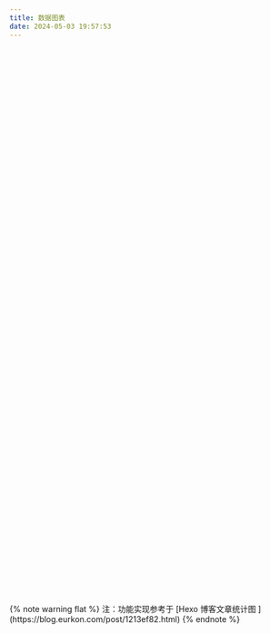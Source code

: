 ```yaml
---
title: 数据图表
date: 2024-05-03 19:57:53
---
```


<!-- 文章发布时间统计图 -->
<div id="posts-chart" data-start="2023-10" style="border-radius: 8px; height: 300px; padding: 10px; -webkit-tap-highlight-color: transparent; user-select: none; position: relative;"></div>
<!-- 文章标签统计图 -->
<div id="tags-chart" data-length="10" style="border-radius: 8px; height: 300px; padding: 10px;"></div>
<!-- 文章分类统计图 -->
<div id="categories-chart" data-parent="true" style="border-radius: 8px; height: 300px; padding: 10px;"></div>

<br>
{% note warning flat %}
注：功能实现参考于 [Hexo 博客文章统计图 ](https://blog.eurkon.com/post/1213ef82.html)
{% endnote %}

